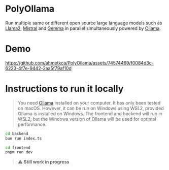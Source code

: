 # PolyOllama

Run multiple same or different open source large language models such as [Llama2](https://ollama.com/library/llama2), [Mistral](https://ollama.com/library/mistral) and [Gemma](https://ollama.com/library/gemma) in parallel simultaneously powered by [Ollama](https://ollama.com/). 

# Demo

https://github.com/ahmetkca/PolyOllama/assets/74574469/f0084d3c-6223-4f7e-9442-2aa5f79af10d

# Instructions to run it locally

> You need [Ollama](ollama.ai) installed on your computer.
> It has only been tested on macOS. However, it can be run on Windows using WSL2, provided Ollama is installed on Windows. The frontend and backend will run in WSL2, but the Windows version of Ollama will be used for optimal performance.

```bash
cd backend
bun run index.ts
```

```bash
cd frontend
pnpm run dev
```

> :warning: **Still work in progress**
